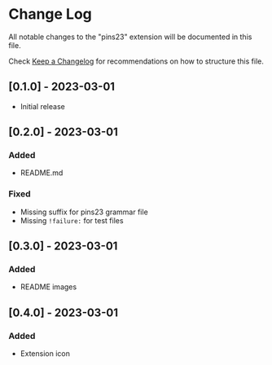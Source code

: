 # Change Log

All notable changes to the "pins23" extension will be documented in this file.

Check [Keep a Changelog](http://keepachangelog.com/) for recommendations on how to structure this file.

## [0.1.0] - 2023-03-01

- Initial release

## [0.2.0] - 2023-03-01

### Added

- README.md

### Fixed

- Missing suffix for pins23 grammar file
- Missing `!failure:` for test files

## [0.3.0] - 2023-03-01

### Added

- README images

## [0.4.0] - 2023-03-01

### Added

- Extension icon
